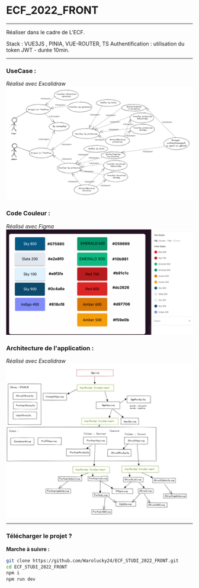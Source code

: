 # ECF_2022_FRONT

___
Réaliser dans le cadre de L'ECF.

Stack : VUE3JS , PINIA, VUE-ROUTER, TS
Authentification : utilisation du token JWT - durée 10min.

___


### UseCase : 
*Réalisé avec Excalidraw*
<img src="./imgREADME/useCase.png">

### Code Couleur :
*Réalisé avec Figma*
<img src="./imgREADME/color.png">

### Architecture de l'application :
*Réalisé avec Excalidraw*
<img src="./imgREADME/schemaComposantJPG.JPG">


___

### Télécharger le projet ? 

__Marche à suivre :__

```bash
git clone https://github.com/Warolucky24/ECF_STUDI_2022_FRONT.git
cd ECF_STUDI_2022_FRONT
npm i
npm run dev
```
